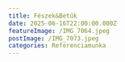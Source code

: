 ```yaml
---
title: Fészek&Betűk
date: 2025-06-16T22:00:00.000Z
featureImage: /IMG_7064.jpeg
postImage: /IMG_7073.jpeg
categories: Referenciamunka
---
```


